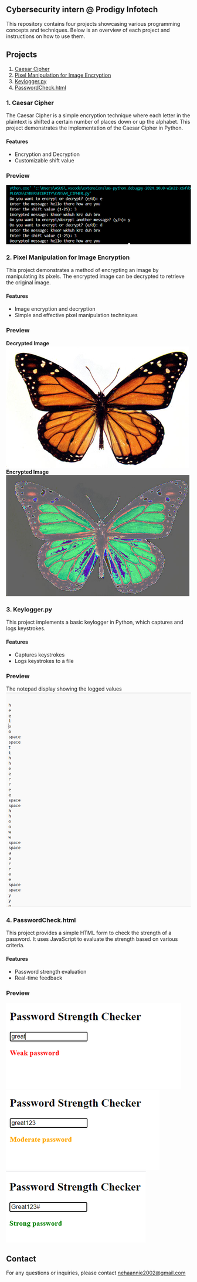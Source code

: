 ## Cybersecurity intern @ Prodigy Infotech

This repository contains four projects showcasing various programming concepts and techniques. Below is an overview of each project and instructions on how to use them.

## Projects

1. [Caesar Cipher](#1-caesar-cipher)
2. [Pixel Manipulation for Image Encryption](#2-pixel-manipulation-for-image-encryption)
3. [Keylogger.py](#3-keyloggerpy)
4. [PasswordCheck.html](#4-passwordcheckhtml)


### 1. Caesar Cipher

The Caesar Cipher is a simple encryption technique where each letter in the plaintext is shifted a certain number of places down or up the alphabet. This project demonstrates the implementation of the Caesar Cipher in Python.

#### Features
- Encryption and Decryption
- Customizable shift value

### Preview

![Caesar Cipher](caesar.png)

### 2. Pixel Manipulation for Image Encryption

This project demonstrates a method of encrypting an image by manipulating its pixels. The encrypted image can be decrypted to retrieve the original image.

#### Features
- Image encryption and decryption
- Simple and effective pixel manipulation techniques

### Preview
<b>Decrypted Image</b><br>
![Pixel3](decrypted_image.png)<br>
<b>Encrypted Image</b><br>
![Pixel2](encrypted_image.png)


### 3. Keylogger.py

This project implements a basic keylogger in Python, which captures and logs keystrokes.

#### Features
- Captures keystrokes
- Logs keystrokes to a file

### Preview
The notepad display showing the logged values<br>
![Keylogger](key.png)

### 4. PasswordCheck.html

This project provides a simple HTML form to check the strength of a password. It uses JavaScript to evaluate the strength based on various criteria.

#### Features
- Password strength evaluation
- Real-time feedback

### Preview
![weak](weak.png)
![moderate](moderate.png)
![great](great.png)


## Contact

For any questions or inquiries, please contact nehaannie2002@gmail.com

